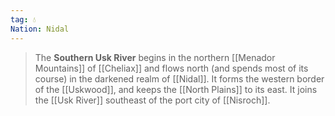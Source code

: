 ```yaml
---
tag: 💧
Nation: Nidal
---
```

> The **Southern Usk River** begins in the northern [[Menador Mountains]] of [[Cheliax]] and flows north (and spends most of its course) in the darkened realm of [[Nidal]]. It forms the western border of the [[Uskwood]], and keeps the [[North Plains]] to its east. It joins the [[Usk River]] southeast of the port city of [[Nisroch]].









